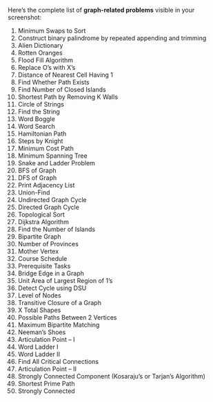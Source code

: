 Here’s the complete list of **graph-related problems** visible in your screenshot:

1. Minimum Swaps to Sort
2. Construct binary palindrome by repeated appending and trimming
3. Alien Dictionary
4. Rotten Oranges
5. Flood Fill Algorithm
6. Replace O’s with X’s
7. Distance of Nearest Cell Having 1
8. Find Whether Path Exists
9. Find Number of Closed Islands
10. Shortest Path by Removing K Walls
11. Circle of Strings
12. Find the String
13. Word Boggle
14. Word Search
15. Hamiltonian Path
16. Steps by Knight
17. Minimum Cost Path
18. Minimum Spanning Tree
19. Snake and Ladder Problem
20. BFS of Graph
21. DFS of Graph
22. Print Adjacency List
23. Union-Find
24. Undirected Graph Cycle
25. Directed Graph Cycle
26. Topological Sort
27. Dijkstra Algorithm
28. Find the Number of Islands
29. Bipartite Graph
30. Number of Provinces
31. Mother Vertex
32. Course Schedule
33. Prerequisite Tasks
34. Bridge Edge in a Graph
35. Unit Area of Largest Region of 1’s
36. Detect Cycle using DSU
37. Level of Nodes
38. Transitive Closure of a Graph
39. X Total Shapes
40. Possible Paths Between 2 Vertices
41. Maximum Bipartite Matching
42. Neeman’s Shoes
43. Articulation Point – I
44. Word Ladder I
45. Word Ladder II
46. Find All Critical Connections
47. Articulation Point – II
48. Strongly Connected Component (Kosaraju’s or Tarjan’s Algorithm)
49. Shortest Prime Path
50. Strongly Connected